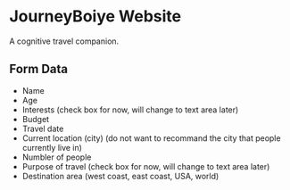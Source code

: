 # JourneyBoiye Website

A cognitive travel companion.

## Form Data

* Name
* Age
* Interests (check box for now, will change to text area later)
* Budget
* Travel date
* Current location (city) (do not want to recommand the city that people currently live in)
* Numbler of people
* Purpose of travel (check box for now, will change to text area later)
* Destination area (west coast, east coast, USA, world)